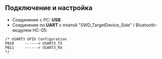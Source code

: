 ## Подключение и настройка
- Соединение с PC: **USB**.
- Соединение по **UART** с платой "SWD_TargetDevice_Side" / Bluetooth-модулем HC-05:
```
/* USART3 GPIO Configuration    
PB10     ------> USART3_TX
PB11     ------> USART3_RX 
*/
```
